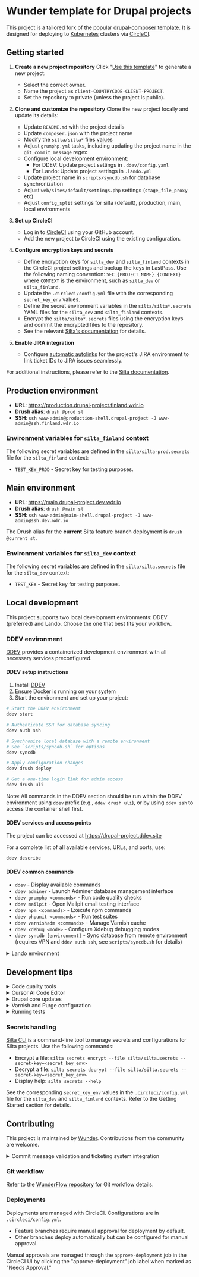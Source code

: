 # Wunder template for Drupal projects

This project is a tailored fork of the popular [drupal-composer template](https://github.com/drupal-composer/drupal-project). It is designed for deploying to [Kubernetes](https://kubernetes.io/) clusters via [CircleCI](https://circleci.com/).

## Getting started

1. **Create a new project repository**
  Click "[Use this template](https://github.com/wunderio/drupal-project/generate)" to generate a new project:
   - Select the correct owner.
   - Name the project as `client-COUNTRYCODE-CLIENT-PROJECT`.
   - Set the repository to private (unless the project is public).

2. **Clone and customize the repository**
   Clone the new project locally and update its details:
   - Update `README.md` with the project details
   - Update `composer.json` with the project name
   - Modify the `silta/silta*` files [values](https://github.com/wunderio/charts/blob/master/drupal/values.yaml)
   - Adjust `grumphp.yml` tasks, including updating the project name in the `git_commit_message` regex
   - Configure local development environment:
     - For DDEV: Update project settings in `.ddev/config.yaml`
     - For Lando: Update project settings in `.lando.yml`
   - Update project name in `scripts/syncdb.sh` for database synchronization
   - Adjust `web/sites/default/settings.php` settings (`stage_file_proxy` etc)
   - Adjust `config_split` settings for silta (default), production, main, local environments

3. **Set up CircleCI**
   - Log in to [CircleCI](https://app.circleci.com/) using your GitHub account.
   - Add the new project to CircleCI using the existing configuration.

4. **Configure encryption keys and secrets**
   - Define encryption keys for `silta_dev` and `silta_finland` contexts in the CircleCI project settings and backup the keys in LastPass. Use the following naming convention: `SEC_{PROJECT_NAME}_{CONTEXT}` where `CONTEXT` is the environment, such as `silta_dev` or `silta_finland`.
   - Update the `.circleci/config.yml` file with the corresponding `secret_key_env` values.
   - Define the secret environment variables in the `silta/silta*.secrets` YAML files for the `silta_dev` and `silta_finland` contexts.
   - Encrypt the `silta/silta*.secrets` files using the encryption keys and commit the encrypted files to the repository.
   - See the relevant [Silta's documentation](https://wunderio.github.io/silta/docs/encrypting-sensitive-configuration/#using-a-custom-encryption-key) for details.

5. **Enable JIRA integration**
   - Configure [automatic autolinks](https://docs.github.com/en/get-started/writing-on-github/working-with-advanced-formatting/autolinked-references-and-urls#custom-autolinks-to-external-resources) for the project's JIRA environment to link ticket IDs to JIRA issues seamlessly.

For additional instructions, please refer to the [Silta documentation](https://github.com/wunderio/silta).

## Production environment

- **URL**: <https://production.drupal-project.finland.wdr.io>
- **Drush alias**: `drush @prod st`
- **SSH**: `ssh www-admin@production-shell.drupal-project -J www-admin@ssh.finland.wdr.io`

### Environment variables for `silta_finland` context

The following secret variables are defined in the `silta/silta-prod.secrets` file for the `silta_finland` context:

- `TEST_KEY_PROD` - Secret key for testing purposes.

## Main environment

- **URL**: <https://main.drupal-project.dev.wdr.io>
- **Drush alias**: `drush @main st`
- **SSH**: `ssh www-admin@main-shell.drupal-project -J www-admin@ssh.dev.wdr.io`

The Drush alias for the **current** Silta feature branch deployment is `drush @current st`.

### Environment variables for `silta_dev` context

The following secret variables are defined in the `silta/silta.secrets` file for the `silta_dev` context:

- `TEST_KEY` - Secret key for testing purposes.

## Local development

This project supports two local development environments: DDEV (preferred) and Lando. Choose the one that best fits your workflow.

### DDEV environment

[DDEV](https://ddev.com/get-started/) provides a containerized development environment with all necessary services preconfigured.

#### DDEV setup instructions

1. Install [DDEV](https://ddev.com/get-started/)
2. Ensure Docker is running on your system
3. Start the environment and set up your project:

  ```bash
  # Start the DDEV environment
  ddev start

  # Authenticate SSH for database syncing
  ddev auth ssh

  # Synchronize local database with a remote environment
  # See `scripts/syncdb.sh` for options
  ddev syncdb

  # Apply configuration changes
  ddev drush deploy

  # Get a one-time login link for admin access
  ddev drush uli
  ```

Note: All commands in the DDEV section should be run within the DDEV environment using `ddev` prefix (e.g., `ddev drush uli`), or by using `ddev ssh` to access the container shell first.

#### DDEV services and access points

The project can be accessed at <https://drupal-project.ddev.site>

For a complete list of all available services, URLs, and ports, use:

  ```bash
  ddev describe
  ```

#### DDEV common commands

- `ddev` - Display available commands
- `ddev adminer` - Launch Adminer database management interface
- `ddev grumphp <commands>` - Run code quality checks
- `ddev mailpit` - Open Mailpit email testing interface
- `ddev npm <commands>` - Execute npm commands
- `ddev phpunit <commands>` - Run test suites
- `ddev varnishadm <commands>` - Manage Varnish cache
- `ddev xdebug <mode>` - Configure Xdebug debugging modes
- `ddev syncdb [environment]` - Sync database from remote environment (requires VPN and `ddev auth ssh`, see `scripts/syncdb.sh` for details)

<details>
<summary>Lando environment</summary>

### Lando environment

[Lando](https://docs.lando.dev/) offers another containerized development option with a focus on simplicity and flexibility.

#### Lando services and access points

| Service | Description | Access |
|---------|-------------|---------|
| Web server | Primary web service | <https://drupal-project.lndo.site> |
| Adminer | Database management via [docker-adminer](https://github.com/dehy/docker-adminer) | <http://adminer.drupal-project.lndo.site> |
| Elasticsearch | Search functionality via Elasticsearch (uncomment in `.lando.yml` to enable) | <http://localhost:9200> or <http://elasticsearch.lndo.site> |
| Kibana | Elasticsearch visualization (uncomment in `.lando.yml` to enable) | <http://localhost:5601> or <http://kibana.lndo.site> |
| Mailpit | Email testing via [Mailpit](https://mailpit.axllent.org/) | <http://mail.lndo.site> |
| Varnish | Caching via Varnish | <https://varnish.drupal-project.lndo.site> |
| Drush | Drupal CLI tool | `lando drush @local st` |
| SSH | Container shell access | `lando ssh (-s <service>)` |
| Node | JavaScript tooling | Included in web container |
| Chrome | Browser testing via [selenium/standalone-chrome](https://hub.docker.com/r/selenium/standalone-chrome/) | Available in web container |

#### Lando setup instructions

1. Install [Lando](https://github.com/lando/lando/releases)
2. Start the environment:

  ```bash
  lando start
  ```

#### Lando common commands

- `lando` - Display available commands
- `lando drupal <arguments>` - Run Drupal core scripts
- `lando grumphp <commands>` - Run code quality checks
- `lando npm <commands>` - Execute npm commands
- `lando phpunit <commands>` - Run test suites
- `lando varnishadm <commands>` - Manage Varnish cache
- `lando xdebug <mode>` - Configure Xdebug debugging modes
- `lando syncdb [environment]` - Sync database from remote environment (requires VPN, see `scripts/syncdb.sh` for details)

</details>

## Development tips

<details>
<summary>Code quality tools</summary>

### Code quality tools

This project includes several tools to maintain code quality and consistency across the codebase.

#### Markdown Linting

Markdown files can be checked and automatically fixed using the following npm scripts:

```bash
# Check markdown files for linting issues
ddev npm run lint:md

# Automatically fix markdown linting issues where possible
ddev npm run lint:md:fix
```

Markdown linting rules are configured in `.markdownlint.json` at the project root.

#### JavaScript and CSS Linting

The project also includes linting for JavaScript and CSS files:

```bash
# Check JavaScript files
ddev npm run lint:js

# Check CSS/SCSS files
ddev npm run lint:css

# Run all linting (JS, CSS, and Markdown)
ddev npm run lint
```

</details>

<details>
<summary>Cursor AI Code Editor</summary>

### Cursor AI Code Editor

This project uses [Cursor](https://docs.cursor.com/) as the recommended AI-powered IDE. Cursor enhances development productivity through AI-assisted coding features while maintaining compatibility with VSCode extensions and settings.

#### Project-specific AI Rules

- Rules are stored in `@.cursor/rules/` directory
- Main configuration file: `@.cursor/rules/common.mdc`
- Rules provide AI with project-specific context about:
  - File organization and key project files
  - Development environment setup
  - Code standards and technology stack
  - Git workflow and commit message formatting

</details>

<details>
<summary>Drupal core updates</summary>

### Drupal core updates

- [Updating Drupal core](https://www.drupal.org/docs/updating-drupal/updating-drupal-core-via-composer).
- [Altering scaffold files](https://www.drupal.org/docs/develop/using-composer/using-drupals-composer-scaffold#toc_4) (e.g., `robots.txt`, `.htaccess`).

</details>

<details>
<summary>Varnish and Purge configuration</summary>

### Varnish and Purge configuration

This section describes how to set up Varnish caching and Purge functionality in your local development environment.

Note: Drush commands in this section should be run with the appropriate environment prefix (`ddev` or `lando`).

#### Configuration Overview

The project includes ready-to-use Varnish configuration:

1. **Configuration Import (Recommended)**
   - For existing projects, simply import the configuration from `config/sync`:

      ```bash
      drush cim -y
      ```

   - This applies all Purge and Varnish settings, including processors and purgers

2. **Manual Configuration (for new sites)**
   - If config/sync is not available, follow these steps:

   a. **Install required modules**:

      ```bash
      drush en purge purge_drush purge_processor_lateruntime purge_queuer_coretags purge_tokens purge_ui varnish_purger varnish_purge_tags -y
      ```

   b. **Configure Varnish Purger**:
      - Set a value for **Browser and proxy cache maximum age** in `admin/config/development/performance`
      - Navigate to `/admin/config/development/performance/purge`
      - Click **Add purger** and select **Varnish Purger**:
        - **Name:** "Varnish Purger"
        - **Type:** "Tags"
        - **Request method:** "BAN" (important: use BAN instead of PURGE for compatibility with Silta)
        - **Headers:** `Cache-Tags`: `[invalidation:expression]`
        - Save the configuration

   c. **Configure processors**:
      - Go to `/admin/config/development/performance/purge/processors`
      - Ensure these processors are enabled:
        - `drush_purge_invalidate` (for manual invalidation via Drush)
        - `lateruntime` (for batching invalidations)
        - `purge_ui_block_processor` (for admin UI functionality)

   d. **Export the configuration**:

      ```bash
      drush cex -y
      ```

   e. **Update settings.php**:
      - Find the purger ID in `varnish_purger.settings.<PURGER_ID>.yml`
      - Update `web/sites/default/settings.php` with the correct purger ID:

        ```php
        if (getenv('VARNISH_ADMIN_HOST')) {
          $config['varnish_purger.settings.<PURGER_ID>']['hostname'] = trim(getenv('VARNISH_ADMIN_HOST'));
          $config['varnish_purger.settings.<PURGER_ID>']['port'] = getenv('VARNISH_ADMIN_PORT') ? trim(getenv('VARNISH_ADMIN_PORT')) : '80';
        }
        ```

#### Environment-Specific Setup

##### DDEV (Recommended)

1. **Varnish Configuration**: DDEV comes pre-configured with Varnish in `.ddev` folder.

2. **Testing Configuration**:

   ```bash
   ddev drush cr
   ddev exec curl -X BAN -H "Cache-Tags: config:system.performance" http://varnish
   ```

   If working correctly, you should receive a "200 Ban added" response

3. **Viewing Varnish logs**:

   ```bash
   ddev exec -s varnish varnishlog -i BAN -i Cache
   ```

##### Lando

1. **Enable Varnish**:
   - Varnish configuration is already enabled in `.lando.yml` & `.lando/varnish.vcl`.

2. **Testing Configuration**:

   ```bash
   lando drush cr
   lando ssh -c "curl -X BAN -H 'Cache-Tags: config:system.performance' http://varnish"
   ```

### Important Notes

- **BAN vs PURGE Method:** Always use the "BAN" method in the Varnish purger configuration instead of "PURGE". The Silta Varnish configuration is set up to handle BAN requests but may reject PURGE requests with "405 Method Not Allowed" errors.

- **Processors:** The default Purge setup uses the `purge_processor_lateruntime` module, which empties the purge queue during page requests. This works well for most sites needing immediate cache clearing. Ensure all required processors are enabled.

- **Cache Tags:** The Varnish configuration is set up to handle cache tag invalidation with the `Cache-Tags` header.
</details>

<details>
<summary>Running tests</summary>

### Running tests

The [PHPUnit](https://phpunit.de/) test framework is predefined in this project. See `phpunit.xml` for details. A minified `web/modules/custom/phpunit_example` module from the [examples module](https://www.drupal.org/project/examples) is included for learning purposes.

#### Testing examples

Note: Run these commands with the appropriate environment prefix (`ddev phpunit` or `lando phpunit`).

- Run one test class: `phpunit path/to/your/class/file.php`
- List groups: `phpunit --list-groups`
- Run all tests in a particular group: `phpunit --group Groupname`
</details>

### Secrets handling

[Silta CLI](https://github.com/wunderio/silta-cli) is a command-line tool to manage secrets and configurations for Silta projects. Use the following commands:

- Encrypt a file: `silta secrets encrypt --file silta/silta.secrets --secret-key=<secret_key_env>`
- Decrypt a file: `silta secrets decrypt --file silta/silta.secrets --secret-key=<secret_key_env>`
- Display help: `silta secrets --help`

See the corresponding `secret_key_env` values in the `.circleci/config.yml` file for the `silta_dev` and `silta_finland` contexts. Refer to the Getting Started section for details.

## Contributing

This project is maintained by [Wunder](https://wunder.io/). Contributions from the community are welcome.

<details>
<summary>Commit message validation and ticketing system integration</summary>

### Commit message validation and ticketing system integration

We follow the [Conventional Commits](https://www.conventionalcommits.org/en/v1.0.0/) specification for commit messages, with an additional requirement for ticket IDs. Each commit message must include a valid ticket ID (except for merge commits) and follow the conventional commits format:

```bash
[PROJECTKEY-123]: (feat) Add new feature description

- Detailed change description
- Another relevant detail

Refs: file1.ext, file2.ext
```

Types include (used within parentheses):

- feat: New feature (correlates with MINOR in semantic versioning)
- fix: Bug fix (correlates with PATCH in semantic versioning)
- docs: Documentation changes
- style: Changes not affecting code meaning
- refactor: Code changes neither fixing bugs nor adding features
- perf: Performance improvements
- test: Adding or correcting tests
- build: Build system or dependency changes
- ci: CI configuration changes
- chore: Other changes not modifying src or test files

Breaking changes must be indicated by appending a ! after the type/scope or including "BREAKING CHANGE:" in the footer.

Ticket ID formats:

- JIRA: `[PROJECTKEY-123]: (type) Description`
- GitHub: `GH-123: (type) Description`

We leverage [autolinked references](https://docs.github.com/en/get-started/writing-on-github/working-with-advanced-formatting/autolinked-references-and-urls) to automatically convert ticket IDs into clickable links for easy navigation. This enhances traceability and accessibility across platforms.

Validation rules are implemented via the GrumPHP `git_commit_message` component. See `grumphp.yml` for configuration details.
</details>

### Git workflow

Refer to the [WunderFlow repository](https://github.com/wunderio/WunderFlow) for Git workflow details.

### Deployments

Deployments are managed with CircleCI. Configurations are in `.circleci/config.yml`.

- Feature branches require manual approval for deployment by default.
- Other branches deploy automatically but can be configured for manual approval.

Manual approvals are managed through the `approve-deployment` job in the CircleCI UI by clicking the "approve-deployment" job label when marked as "Needs Approval."
